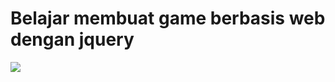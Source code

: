 <h1>Belajar membuat game berbasis web dengan jquery</h1>
<img src="https://user-images.githubusercontent.com/50267676/107762124-1d8c8080-6d5f-11eb-8ee0-1fa6be91b0d1.png">